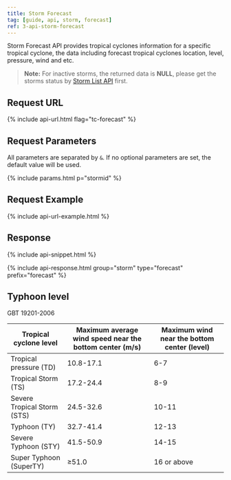 ```yaml
---
title: Storm Forecast
tag: [guide, api, storm, forecast]
ref: 3-api-storm-forecast
---
```


Storm Forecast API provides tropical cyclones information for a specific tropical cyclone, the data including forecast tropical cyclones location, level, pressure, wind and etc.

> **Note:** For inactive storms, the returned data is **NULL**, please get the storms status by [Storm List API](/en/docs/api/tropical-cyclone/storm-list/) first. 

## Request URL

{% include api-url.html flag="tc-forecast" %}

## Request Parameters

All parameters are separated by `&`. If no optional parameters are set, the default value will be used.

{% include params.html p="stormid" %}

## Request Example

{% include api-url-example.html %}

## Response

{% include api-snippet.html %}

{% include api-response.html group="storm" type="forecast" prefix="forecast"  %}

## Typhoon level

GBT 19201-2006

| Tropical cyclone level | Maximum average wind speed near the bottom center (m/s) | Maximum wind near the bottom center (level) |
| ------------------- | ----------------------------- | ------------------------ |
| Tropical pressure (TD) | 10.8-17.1 | 6-7 |
| Tropical Storm (TS) | 17.2-24.4 | 8-9 |
| Severe Tropical Storm (STS) | 24.5-32.6 | 10-11 |
| Typhoon (TY) | 32.7-41.4 | 12-13 |
| Severe Typhoon (STY) | 41.5-50.9 | 14-15 |
| Super Typhoon (SuperTY) | ≥51.0 | 16 or above |